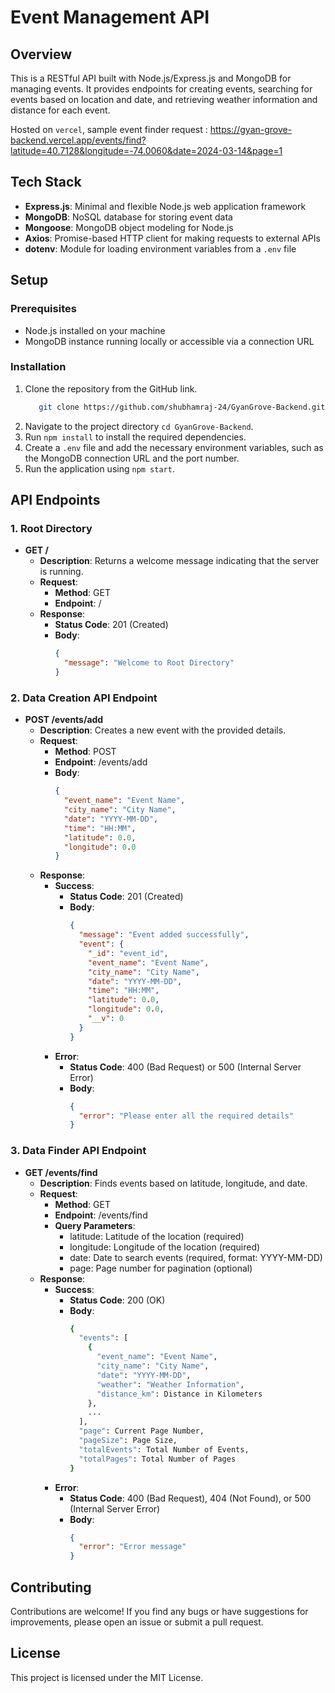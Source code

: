 # Event Management API

## Overview

This is a RESTful API built with Node.js/Express.js and MongoDB for managing events. It provides endpoints for creating events, searching for events based on location and date, and retrieving weather information and distance for each event.

Hosted on `vercel`, sample event finder request : https://gyan-grove-backend.vercel.app/events/find?latitude=40.7128&longitude=-74.0060&date=2024-03-14&page=1

## Tech Stack

- **Express.js**: Minimal and flexible Node.js web application framework
- **MongoDB**: NoSQL database for storing event data
- **Mongoose**: MongoDB object modeling for Node.js
- **Axios**: Promise-based HTTP client for making requests to external APIs
- **dotenv**: Module for loading environment variables from a `.env` file

## Setup

### Prerequisites

- Node.js installed on your machine
- MongoDB instance running locally or accessible via a connection URL

### Installation

1. Clone the repository from the GitHub link.<br>
   ```bash
      git clone https://github.com/shubhamraj-24/GyanGrove-Backend.git
2. Navigate to the project directory `cd GyanGrove-Backend`.
3. Run `npm install` to install the required dependencies.
4. Create a `.env` file and add the necessary environment variables, such as the MongoDB connection URL and the port number.
5. Run the application using `npm start`.

## API Endpoints

### 1. Root Directory

- **GET /**
  - **Description**: Returns a welcome message indicating that the server is running.
  - **Request**:
    - **Method**: GET
    - **Endpoint**: /
  - **Response**:
    - **Status Code**: 201 (Created)
    - **Body**:
      ```json
      {
        "message": "Welcome to Root Directory"
      }
      ```

### 2. Data Creation API Endpoint

- **POST /events/add**
  - **Description**: Creates a new event with the provided details.
  - **Request**:
    - **Method**: POST
    - **Endpoint**: /events/add
    - **Body**:
      ```json
      {
        "event_name": "Event Name",
        "city_name": "City Name",
        "date": "YYYY-MM-DD",
        "time": "HH:MM",
        "latitude": 0.0,
        "longitude": 0.0
      }
      ```
  - **Response**:
    - **Success**:
      - **Status Code**: 201 (Created)
      - **Body**:
        ```json
        {
          "message": "Event added successfully",
          "event": {
            "_id": "event_id",
            "event_name": "Event Name",
            "city_name": "City Name",
            "date": "YYYY-MM-DD",
            "time": "HH:MM",
            "latitude": 0.0,
            "longitude": 0.0,
            "__v": 0
          }
        }
        ```
    - **Error**:
      - **Status Code**: 400 (Bad Request) or 500 (Internal Server Error)
      - **Body**:
        ```json
        {
          "error": "Please enter all the required details"
        }
        ```

### 3. Data Finder API Endpoint

- **GET /events/find**
  - **Description**: Finds events based on latitude, longitude, and date.
  - **Request**:
    - **Method**: GET
    - **Endpoint**: /events/find
    - **Query Parameters**:
      - latitude: Latitude of the location (required)
      - longitude: Longitude of the location (required)
      - date: Date to search events (required, format: YYYY-MM-DD)
      - page: Page number for pagination (optional)
  - **Response**:
    - **Success**:
      - **Status Code**: 200 (OK)
      - **Body**:
        ```bash
        {
          "events": [
            {
              "event_name": "Event Name",
              "city_name": "City Name",
              "date": "YYYY-MM-DD",
              "weather": "Weather Information",
              "distance_km": Distance in Kilometers
            },
            ...
          ],
          "page": Current Page Number,
          "pageSize": Page Size,
          "totalEvents": Total Number of Events,
          "totalPages": Total Number of Pages
        }
        ```
    - **Error**:
      - **Status Code**: 400 (Bad Request), 404 (Not Found), or 500 (Internal Server Error)
      - **Body**:
        ```json
        {
          "error": "Error message"
        }
        ```

## Contributing<br>
 Contributions are welcome! If you find any bugs or have suggestions for improvements, please open an issue or submit a pull request.

## License<br>
 This project is licensed under the MIT License.
